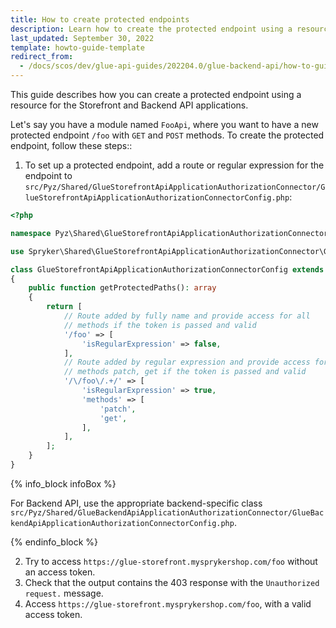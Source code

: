 ```yaml
---
title: How to create protected endpoints
description: Learn how to create the protected endpoint using a resource for the Storefront and Backend API applications.
last_updated: September 30, 2022
template: howto-guide-template
redirect_from:
  - /docs/scos/dev/glue-api-guides/202204.0/glue-backend-api/how-to-guides/create-protected-endpoints.html
---
```


This guide describes how you can create a protected endpoint using a resource for the Storefront and Backend API applications.

Let's say you have a module named `FooApi`, where you want to have a new protected endpoint `/foo` with `GET` and `POST` methods.  To create the protected endpoint, follow these steps::

1. To set up a protected endpoint, add a route or regular expression for the endpoint to `src/Pyz/Shared/GlueStorefrontApiApplicationAuthorizationConnector/GlueStorefrontApiApplicationAuthorizationConnectorConfig.php`:

```php
<?php

namespace Pyz\Shared\GlueStorefrontApiApplicationAuthorizationConnector;

use Spryker\Shared\GlueStorefrontApiApplicationAuthorizationConnector\GlueStorefrontApiApplicationAuthorizationConnectorConfig as SprykerGlueStorefrontApiApplicationAuthorizationConnectorConfig;

class GlueStorefrontApiApplicationAuthorizationConnectorConfig extends SprykerGlueStorefrontApiApplicationAuthorizationConnectorConfig
{
    public function getProtectedPaths(): array
    {
        return [
            // Route added by fully name and provide access for all
            // methods if the token is passed and valid
            '/foo' => [
                'isRegularExpression' => false,
            ],
            // Route added by regular expression and provide access for 
            // methods patch, get if the token is passed and valid
            '/\/foo\/.+/' => [
                'isRegularExpression' => true,
                'methods' => [
                    'patch',
                    'get',
                ],
            ],
        ];
    }
}
```

{% info_block infoBox %}

For Backend API, use the appropriate backend-specific class `src/Pyz/Shared/GlueBackendApiApplicationAuthorizationConnector/GlueBackendApiApplicationAuthorizationConnectorConfig.php`.

{% endinfo_block %}

2. Try to access `https://glue-storefront.mysprykershop.com/foo` without an access token.
3. Check that the output contains the 403 response with the `Unauthorized request.` message.
4. Access `https://glue-storefront.mysprykershop.com/foo`, with a valid access token.
